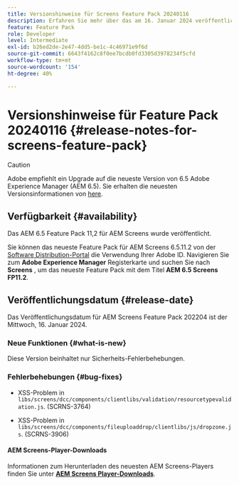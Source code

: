 ```yaml
---
title: Versionshinweise für Screens Feature Pack 20240116
description: Erfahren Sie mehr über das am 16. Januar 2024 veröffentlichte AEM Screens Feature Pack 20240116.
feature: Feature Pack
role: Developer
level: Intermediate
exl-id: b26ed2de-2e47-4dd5-be1c-4c46971e9f6d
source-git-commit: 6643f4162c8f0ee7bcdb0fd3305d3978234f5cfd
workflow-type: tm+mt
source-wordcount: '154'
ht-degree: 40%

---
```


# Versionshinweise für Feature Pack 20240116 {#release-notes-for-screens-feature-pack}

>[!CAUTION]
>Adobe empfiehlt ein Upgrade auf die neueste Version von 6.5 Adobe Experience Manager (AEM 6.5). Sie erhalten die neuesten Versionsinformationen von [here](https://experienceleague.adobe.com/de/docs/experience-manager-65/content/release-notes/release-notes).

## Verfügbarkeit {#availability}

Das AEM 6.5 Feature Pack 11,2 für AEM Screens wurde veröffentlicht.

Sie können das neueste Feature Pack für AEM Screens 6.5.11.2 von der [Software Distribution-Portal](https://experience.adobe.com/#/downloads/content/software-distribution/en/aem.html) die Verwendung Ihrer Adobe ID. Navigieren Sie zum **Adobe Experience Manager** Registerkarte und suchen Sie nach **Screens** , um das neueste Feature Pack mit dem Titel **AEM 6.5 Screens FP11.2**.

## Veröffentlichungsdatum {#release-date}

Das Veröffentlichungsdatum für AEM Screens Feature Pack 202204 ist der Mittwoch, 16. Januar 2024.

### Neue Funktionen {#what-is-new}

Diese Version beinhaltet nur Sicherheits-Fehlerbehebungen.

### Fehlerbehebungen {#bug-fixes}

* XSS-Problem in `libs/screens/dcc/components/clientlibs/validation/resourcetypevalidation.js`. (SCRNS-3764)

* XSS-Problem in `libs/screens/dcc/components/fileuploaddrop/clientlibs/js/dropzone.js`. (SCRNS-3906)

#### AEM Screens-Player-Downloads 

Informationen zum Herunterladen des neuesten AEM Screens-Players finden Sie unter **[AEM Screens Player-Downloads](https://download.macromedia.com/screens/index.html)**.
